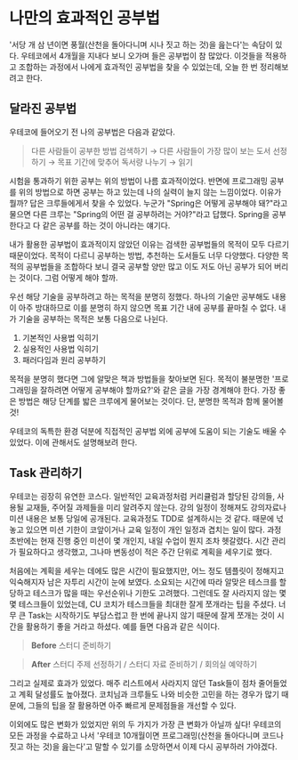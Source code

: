 # 나만의 효과적인 공부법

'서당 개 삼 년이면 풍월(산천을 돌아다니며 시나 짓고 하는 것)을 읊는다'는 속담이 있다. 우테코에서 4개월을 지내다 보니 오가며 들은 공부법이 참 많았다. 이것들을 적용하고 조합하는 과정에서 나에게 효과적인 공부법을 찾을 수 있었는데, 오늘 한 번 정리해보려고 한다.

## 달라진 공부법

우테코에 들어오기 전 나의 공부법은 다음과 같았다.

>다른 사람들이 공부한 방법 검색하기 → 다른 사람들이 가장 많이 보는 도서 선정하기 → 목표 기간에 맞추어 독서량 나누기 → 읽기

시험을 통과하기 위한 공부는 위의 방법이 나름 효과적이었다. 반면에 프로그래밍 공부를 위의 방법으로 하면 공부는 하고 있는데 나의 실력이 늘지 않는 느낌이었다. 이유가 뭘까? 답은 크루들에게서 찾을 수 있었다. 누군가 "Spring은 어떻게 공부해야 돼?"라고 물으면 다른 크루는 "Spring의 어떤 걸 공부하려는 거야?"라고 답했다. Spring을 공부한다고 다 같은 공부를 하는 것이 아니라는 얘기다.

내가 활용한 공부법이 효과적이지 않았던 이유는 검색한 공부법들의 목적이 모두 다르기 때문이었다. 목적이 다르니 공부하는 방법, 추천하는 도서들도 너무 다양했다. 다양한 목적의 공부법들을 조합하다 보니 결국 공부할 양만 많고 이도 저도 아닌 공부가 되어 버리는 것이다. 그럼 어떻게 해야 할까.

우선 해당 기술을 공부하려고 하는 목적을 분명히 정했다. 하나의 기술만 공부해도 내용이 아주 방대하므로 이를 분명히 하지 않으면 목표 기간 내에 공부를 끝마칠 수 없다. 내가 기술을 공부하는 목적은 보통 다음으로 나뉜다.

1. 기본적인 사용법 익히기
2. 실용적인 사용법 익히기
3. 패러다임과 원리 공부하기

목적을 분명히 했다면 그에 알맞은 책과 방법들을 찾아보면 된다. 목적이 불분명한 '프로그래밍을 잘하려면 어떻게 공부해야 할까요?'와 같은 글을 가장 경계해야 한다. 가장 좋은 방법은 해당 단계를 밟은 크루에게 물어보는 것이다. 단, 분명한 목적과 함께 물어볼 것!

우테코의 독특한 환경 덕분에 직접적인 공부법 외에 공부에 도움이 되는 기술도 배울 수 있었다. 이에 관해서도 설명해보려 한다.

## Task 관리하기

우테코는 굉장히 유연한 코스다. 일반적인 교육과정처럼 커리큘럼과 할당된 강의들, 사용될 교재들, 주어질 과제들을 미리 알려주지 않는다. 강의 일정이 정해져도 강의자료나 미션 내용은 보통 당일에 공개된다. 교육과정도 TDD로 설계하시는 것 같다. 때문에 넋 놓고 있으면 미션 기한이 코앞이거나 교육 일정이 개인 일정과 겹치는 일이 많다. 과정 초반에는 현재 진행 중인 미션이 몇 개인지, 내일 수업이 뭔지 조차 헷갈렸다. 시간 관리가 필요하다고 생각했고, 그나마 변동성이 적은 주간 단위로 계획을 세우기로 했다.

처음에는 계획을 세우는 데에도 많은 시간이 필요했지만, 어느 정도 템플릿이 정해지고 익숙해지자 남은 자투리 시간이 눈에 보였다. 소요되는 시간에 따라 알맞은 테스크를  할당하고 테스크가 많을 때는 우선순위나 기한도 고려했다. 그런데도 잘 사라지지 않는 몇몇 테스크들이 있었는데, CU 코치가 테스크들을 최대한 잘게 쪼개라는 팁을 주셨다. 너무 큰 Task는 시작하기도 부담스럽고 한 번에 끝나지 않기 때문에 잘게 쪼개는 것이 시간을 활용하기 좋을 거라고 하셨다. 예를 들면 다음과 같은 식이다.

>**Before**
>스터디 준비하기

>**After**
>스터디 주제 선정하기 / 스터디 자료 준비하기 / 회의실 예약하기

그리고 실제로 효과가 있었다. 매주 리스트에서 사라지지 않던 Task들이 점차 줄어들었고 계획 달성률도 높아졌다. 코치님과 크루들도 나와 비슷한 고민을 하는 경우가 많기 때문에, 그들의 팁을 잘 활용하면 아주 빠르게 문제점들을 개선할 수 있다.

이외에도 많은 변화가 있었지만 위의 두 가지가 가장 큰 변화가 아닐까 싶다! 우테코의 모든 과정을 수료하고 나서 '우테코 10개월이면 프로그래밍(산천을 돌아다니며 코드나 짓고 하는 것)을 읊는다'고 말할 수 있기를 소망하면서 이제 다시 공부하러 가야겠다.
